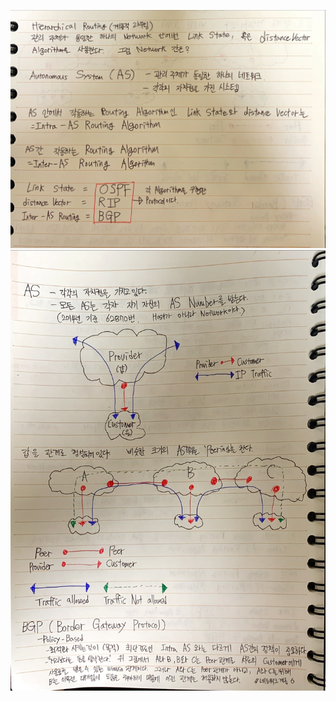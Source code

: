 ![image1](../../README/NetworkImage/2020_10_08/01.JPG)
![image2](../../README/NetworkImage/2020_10_08/02.JPG)
